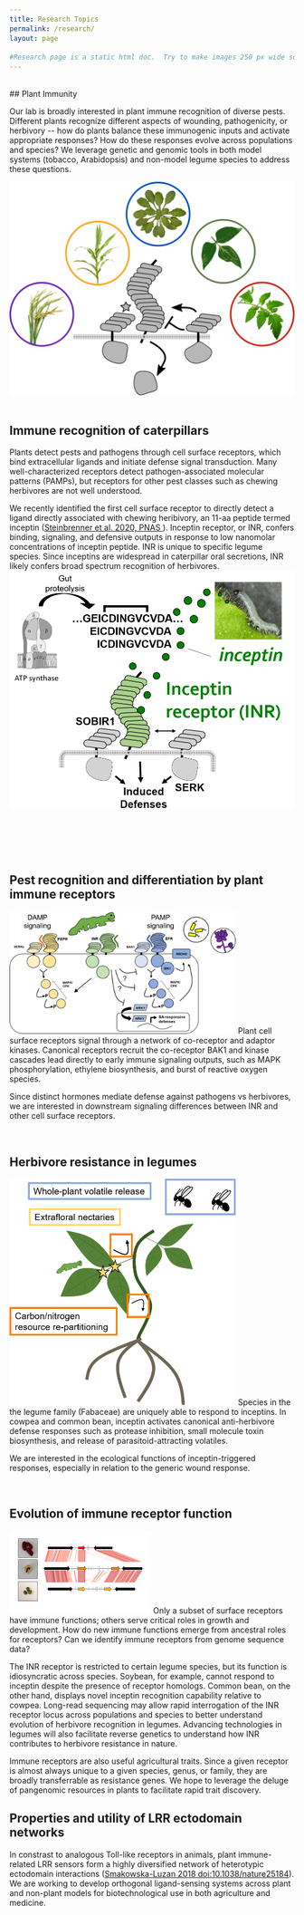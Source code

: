 ```yaml
---
title: Research Topics
permalink: /research/
layout: page

#Research page is a static html doc.  Try to make images 250 px wide so that text wraps nicely.
---
```

<br>
## Plant Immunity

Our lab is broadly interested in plant immune recognition of diverse pests. Different plants recognize different aspects of wounding, pathogenicity, or herbivory -- how do plants balance these immunogenic inputs and activate appropriate responses? How do these responses evolve across populations and species? We leverage genetic and genomic tools in both model systems (tobacco, Arabidopsis) and non-model legume species to address these questions.

<img src="/images/research0.png" class="align-left" alt="">

<br>
<br>

## Immune recognition of caterpillars

Plants detect pests and pathogens through cell surface receptors, which bind extracellular ligands and initiate defense signal transduction.  Many well-characterized receptors detect pathogen-associated molecular patterns (PAMPs), but receptors for other pest classes such as chewing herbivores are not well understood.

We recently identified the first cell surface receptor to directly detect a ligand directly associated with chewing heribivory, an 11-aa peptide termed inceptin (<a href="https://www.pnas.org/content/early/2020/11/20/2018415117">Steinbrenner et al. 2020, PNAS </a>). Inceptin receptor, or INR, confers binding, signaling, and defensive outputs in response to low nanomolar concentrations of inceptin peptide.  INR is unique to specific legume species.  Since inceptins are widespread in caterpillar oral secretions, INR likely confers broad spectrum recognition of herbivores.
<img src="/images/research00.png" class="align-left" alt="">

<br>
<br><br><br>

## Pest recognition and differentiation by plant immune receptors

<img src="/images/research01.png" class="align-left" alt="" width="400">
Plant cell surface receptors signal through a network of co-receptor and adaptor kinases.  Canonical receptors recruit the co-receptor BAK1 and kinase cascades lead directly to early immune signaling outputs, such as MAPK phosphorylation, ethylene biosynthesis, and burst of reactive oxygen species.

Since distinct hormones mediate defense against pathogens vs herbivores, we are interested in downstream signaling differences between INR and other cell surface receptors.

<BR CLEAR="left">

## ​Herbivore resistance in legumes
<img src="/images/research02.png" class="align-left" alt="" width="400">
Species in the the legume family (Fabaceae) are uniquely able to respond to inceptins.  In cowpea and common bean, inceptin activates canonical anti-herbivore defense responses such as protease inhibition, small molecule toxin biosynthesis, and release of parasitoid-attracting volatiles.

We are interested in the ecological functions of inceptin-triggered responses, especially in relation to the generic wound response.

<BR CLEAR="left">

## Evolution of immune receptor function
<img src="/images/research3.png" class="align-left" alt="">
Only a subset of surface receptors have immune functions; others serve critical roles in growth and development.  How do new immune functions emerge from ancestral roles for receptors?  Can we identify immune receptors from genome sequence data?

The INR receptor is restricted to certain legume species, but its function is idiosyncratic across species.  Soybean, for example, cannot respond to inceptin despite the presence of receptor homologs.  Common bean, on the other hand, displays novel inceptin recognition capability relative to cowpea.  Long-read sequencing may allow rapid interrogation of the INR receptor locus across populations and species to better understand evolution of herbivore recognition in legumes.  Advancing technologies in legumes will also facilitate reverse genetics to understand how INR contributes to herbivore resistance in nature.

Immune receptors are also useful agricultural traits. Since a given receptor is almost always unique to a given species, genus, or family, they are broadly transferrable as resistance genes. We hope to leverage the deluge of pangenomic resources in plants to facilitate rapid trait discovery.

## Properties and utility of LRR ectodomain networks

In constrast to analogous Toll-like receptors in animals, plant immune-related LRR sensors form a highly diversified network of heterotypic ectodomain interactions (<a href="https://www.nature.com/articles/nature25184">Smakowska-Luzan 2018 doi:10.1038/nature25184</a>). We are working to develop orthogonal ligand-sensing systems across plant and non-plant models for biotechnological use in both agriculture and medicine.